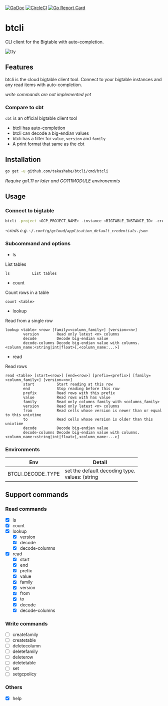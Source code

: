 [![GoDoc](https://godoc.org/github.com/takashabe/btcli?status.svg)](https://godoc.org/github.com/takashabe/btcli)
[![CircleCI](https://circleci.com/gh/takashabe/btcli.svg?style=shield)](https://circleci.com/gh/takashabe/btcli)
[![Go Report Card](https://goreportcard.com/badge/github.com/takashabe/btcli)](https://goreportcard.com/report/github.com/takashabe/btcli)

# btcli

CLI client for the Bigtable with auto-completion.

![tty](https://user-images.githubusercontent.com/681508/44247754-9ad3ea80-a221-11e8-9172-2cb709e1420a.gif)

## Features

btcli is the cloud bigtable client tool.  Connect to your bigtable instances and any read items with auto-completion.

_write commands are not implemented yet_

### Compare to cbt

`cbt` is an official bigtable client tool

- btcli has auto-completion
- btcli can decode a big-endian values
- btcli has a filter for `value`, `version` and `family`
- A print format that same as the cbt

## Installation

```sh
go get -u github.com/takashabe/btcli/cmd/btcli
```

_Require go1.11 or later and GO111MODULE environemnts_

## Usage

### Connect to bigtable

```sh
btcli -project <GCP_PROJECT_NAME> -instance <BIGTABLE_INSTANCE_ID> -creds <GCP_CREDENTIAL_FILE>
```

_-creds e.g. `~/.config/gcloud/application_default_credentials.json`_

### Subcommand and options

- ls

List tables

```
ls          List tables
```

- count

Count rows in a table

```
count <table>
```

- lookup

Read from a single row

```
lookup <table> <row> [family=<column_family>] [version=<n>]
        version        Read only latest <n> columns
        decode         Decode big-endian value
        decode-columns Decode big-endian value with columns. <column_name:<string|int|float>[,<column_name:...>]
```

- read

Read rows

```
read <table> [start=<row>] [end=<row>] [prefix=<prefix>] [family=<column_family>] [version=<n>]
        start          Start reading at this row
        end            Stop reading before this row
        prefix         Read rows with this prefix
        value          Read rows with has value
        family         Read only columns family with <columns_family>
        version        Read only latest <n> columns
        from           Read cells whose version is newer than or equal to this unixtime
        to             Read cells whose version is older than this unixtime
        decode         Decode big-endian value
        decode-columns Decode big-endian value with columns. <column_name:<string|int|float>[,<column_name:...>]
```

### Environments

| Env | Detail |
| --- | --- |
| BTCLI_DECODE_TYPE | set the default decoding type.<br>values: (string|int|float) |

## Support commands

### Read commands

- [x] ls
- [x] count
- [x] lookup
    - [x] version
    - [x] decode
    - [x] decode-columns
- [x] read
    - [x] start
    - [x] end
    - [x] prefix
    - [x] value
    - [x] family
    - [x] version
    - [x] from
    - [x] to
    - [x] decode
    - [x] decode-columns

### Write commands

- [ ] createfamily
- [ ] createtable
- [ ] deletecolumn
- [ ] deletefamily
- [ ] deleterow
- [ ] deletetable
- [ ] set
- [ ] setgcpolicy

### Others

- [x] help

